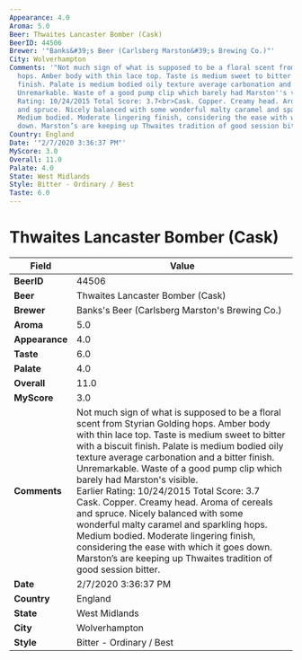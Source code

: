 ```yaml
---
Appearance: 4.0
Aroma: 5.0
Beer: Thwaites Lancaster Bomber (Cask)
BeerID: 44506
Brewer: '"Banks&#39;s Beer (Carlsberg Marston&#39;s Brewing Co.)"'
City: Wolverhampton
Comments: '"Not much sign of what is supposed to be a floral scent from Styrian Golding
  hops. Amber body with thin lace top. Taste is medium sweet to bitter with a biscuit
  finish. Palate is medium bodied oily texture average carbonation and a bitter finish.
  Unremarkable. Waste of a good pump clip which barely had Marston''s visible.<br>Earlier
  Rating: 10/24/2015 Total Score: 3.7<br>Cask. Copper. Creamy head. Aroma of cereals
  and spruce. Nicely balanced with some wonderful malty caramel and sparkling hops.
  Medium bodied. Moderate lingering finish, considering the ease with which it goes
  down. Marston’s are keeping up Thwaites tradition of good session bitter."'
Country: England
Date: '"2/7/2020 3:36:37 PM"'
MyScore: 3.0
Overall: 11.0
Palate: 4.0
State: West Midlands
Style: Bitter - Ordinary / Best
Taste: 6.0
---
```


# Thwaites Lancaster Bomber (Cask)

| Field         | Value |
|---------------|-------|
| **BeerID** | 44506 |
| **Beer** | Thwaites Lancaster Bomber (Cask) |
| **Brewer** | Banks&#39;s Beer (Carlsberg Marston&#39;s Brewing Co.) |
| **Aroma** | 5.0 |
| **Appearance** | 4.0 |
| **Taste** | 6.0 |
| **Palate** | 4.0 |
| **Overall** | 11.0 |
| **MyScore** | 3.0 |
| **Comments** | Not much sign of what is supposed to be a floral scent from Styrian Golding hops. Amber body with thin lace top. Taste is medium sweet to bitter with a biscuit finish. Palate is medium bodied oily texture average carbonation and a bitter finish. Unremarkable. Waste of a good pump clip which barely had Marston's visible.<br>Earlier Rating: 10/24/2015 Total Score: 3.7<br>Cask. Copper. Creamy head. Aroma of cereals and spruce. Nicely balanced with some wonderful malty caramel and sparkling hops. Medium bodied. Moderate lingering finish, considering the ease with which it goes down. Marston’s are keeping up Thwaites tradition of good session bitter. |
| **Date** | 2/7/2020 3:36:37 PM |
| **Country** | England |
| **State** | West Midlands |
| **City** | Wolverhampton |
| **Style** | Bitter - Ordinary / Best |
